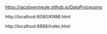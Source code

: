 
https://jacobvermeule.github.io/DataProcessing


http://localhost:8080/KNMI.html


http://localhost:8888/index.html

